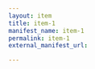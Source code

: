 ```yaml
---
layout: item
title: item-1
manifest_name: item-1
permalink: item-1
external_manifest_url: 

---
```

<!-- Add an essay or interpretive material below this line,
using HTML or markdown.  Do not modify this file above this line -->
